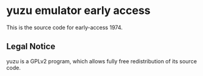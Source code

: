 yuzu emulator early access
=============

This is the source code for early-access 1974.

## Legal Notice

yuzu is a GPLv2 program, which allows fully free redistribution of its source code.